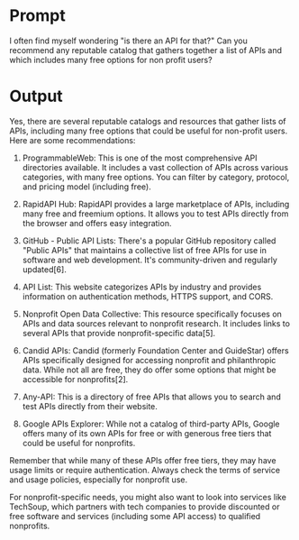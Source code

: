 # Prompt

I often find myself wondering "is there an API for that?" Can you recommend any reputable catalog that gathers together a list of APIs and which includes many free options for non profit users?

# Output

Yes, there are several reputable catalogs and resources that gather lists of APIs, including many free options that could be useful for non-profit users. Here are some recommendations:

1. ProgrammableWeb:
   This is one of the most comprehensive API directories available. It includes a vast collection of APIs across various categories, with many free options. You can filter by category, protocol, and pricing model (including free).

2. RapidAPI Hub:
   RapidAPI provides a large marketplace of APIs, including many free and freemium options. It allows you to test APIs directly from the browser and offers easy integration.

3. GitHub - Public API Lists:
   There's a popular GitHub repository called "Public APIs" that maintains a collective list of free APIs for use in software and web development. It's community-driven and regularly updated[6].

4. API List:
   This website categorizes APIs by industry and provides information on authentication methods, HTTPS support, and CORS.

5. Nonprofit Open Data Collective:
   This resource specifically focuses on APIs and data sources relevant to nonprofit research. It includes links to several APIs that provide nonprofit-specific data[5].

6. Candid APIs:
   Candid (formerly Foundation Center and GuideStar) offers APIs specifically designed for accessing nonprofit and philanthropic data. While not all are free, they do offer some options that might be accessible for nonprofits[2].

7. Any-API:
   This is a directory of free APIs that allows you to search and test APIs directly from their website.

8. Google APIs Explorer:
   While not a catalog of third-party APIs, Google offers many of its own APIs for free or with generous free tiers that could be useful for nonprofits.

Remember that while many of these APIs offer free tiers, they may have usage limits or require authentication. Always check the terms of service and usage policies, especially for nonprofit use.

For nonprofit-specific needs, you might also want to look into services like TechSoup, which partners with tech companies to provide discounted or free software and services (including some API access) to qualified nonprofits.
 